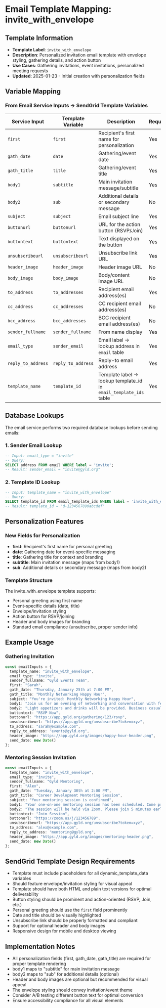 # Email Template Mapping: invite_with_envelope

## Template Information
- **Template Label**: `invite_with_envelope`
- **Description**: Personalized invitation email template with envelope styling, gathering details, and action button
- **Use Cases**: Gathering invitations, event invitations, personalized meeting requests
- **Updated**: 2025-01-23 - Initial creation with personalization fields

## Variable Mapping

### From Email Service Inputs → SendGrid Template Variables

| Service Input | Template Variable | Description | Required | Type | Lookup Required |
|---------------|------------------|-------------|----------|------|-----------------|
| `first` | `first` | Recipient's first name for personalization | Yes | string | No |
| `gath_date` | `date` | Gathering/event date | Yes | string | No |
| `gath_title` | `title` | Gathering/event title | Yes | string | No |
| `body1` | `subtitle` | Main invitation message/subtitle | Yes | string | No |
| `body2` | `sub` | Additional details or secondary message | No | string | No |
| `subject` | `subject` | Email subject line | Yes | string | No |
| `buttonurl` | `buttonurl` | URL for the action button (RSVP/Join) | Yes | string | No |
| `buttontext` | `buttontext` | Text displayed on the button | Yes | string | No |
| `unsubscribeurl` | `unsubscribeurl` | Unsubscribe link URL | Yes | string | No |
| `header_image` | `header_image` | Header image URL | No | string | No |
| `body_image` | `body_image` | Body/content image URL | No | string | No |
| `to_address` | `to_addresses` | Recipient email address(es) | Yes | string \| string[] | No |
| `cc_address` | `cc_addresses` | CC recipient email address(es) | No | string \| string[] | No |
| `bcc_address` | `bcc_addresses` | BCC recipient email address(es) | No | string \| string[] | No |
| `sender_fullname` | `sender_fullname` | From name display | Yes | string | No |
| `email_type` | `sender_email` | Email label → lookup address in `email` table | Yes | string | **Yes - email.address** |
| `reply_to_address` | `reply_to_address` | Reply-to email address | Yes | string | No |
| `template_name` | `template_id` | Template label → lookup template_id in `email_template_ids` table | Yes | string | **Yes - email_template_ids.template_id** |

## Database Lookups

The email service performs two required database lookups before sending emails:

### 1. Sender Email Lookup
```sql
-- Input: email_type = "invite"
-- Query: 
SELECT address FROM email WHERE label = 'invite';
-- Result: sender_email = "invite@gyld.org"
```

### 2. Template ID Lookup  
```sql
-- Input: template_name = "invite_with_envelope"
-- Query:
SELECT template_id FROM email_template_ids WHERE label = 'invite_with_envelope';
-- Result: template_id = "d-1234567890abcdef"
```

## Personalization Features

### New Fields for Personalization
- **first**: Recipient's first name for personal greeting
- **date**: Gathering date for event-specific messaging
- **title**: Gathering title for context and branding
- **subtitle**: Main invitation message (maps from body1)
- **sub**: Additional details or secondary message (maps from body2)

### Template Structure
The invite_with_envelope template supports:
- Personal greeting using first name
- Event-specific details (date, title)
- Envelope/invitation styling
- Action button for RSVP/joining
- Header and body images for branding
- Standard email compliance (unsubscribe, proper sender info)

## Example Usage

### Gathering Invitation
```typescript
const emailInputs = {
  template_name: "invite_with_envelope",
  email_type: "invite",
  sender_fullname: "Gyld Events Team",
  first: "Sarah",
  gath_date: "Thursday, January 25th at 7:00 PM",
  gath_title: "Monthly Networking Happy Hour",
  subject: "You're invited: Monthly Networking Happy Hour",
  body1: "Join us for an evening of networking and conversation with fellow professionals in your area.",
  body2: "Light appetizers and drinks will be provided. Business casual attire recommended.",
  buttontext: "RSVP Now",
  buttonurl: "https://app.gyld.org/gathering/123/rsvp",
  unsubscribeurl: "https://app.gyld.org/unsubscribe?token=xyz",
  to_address: "sarah@example.com",
  reply_to_address: "events@gyld.org",
  header_image: "https://app.gyld.org/images/happy-hour-header.png",
  send_date: new Date()
};
```

### Mentoring Session Invitation
```typescript
const emailInputs = {
  template_name: "invite_with_envelope",
  email_type: "invite",
  sender_fullname: "Gyld Mentoring",
  first: "Alex",
  gath_date: "Tuesday, January 30th at 2:00 PM",
  gath_title: "Career Development Mentoring Session",
  subject: "Your mentoring session is confirmed",
  body1: "Your one-on-one mentoring session has been scheduled. Come prepared with your career questions and goals.",
  body2: "The session will be held via Zoom. Please join 5 minutes early to test your connection.",
  buttontext: "Join Session",
  buttonurl: "https://zoom.us/j/123456789",
  unsubscribeurl: "https://app.gyld.org/unsubscribe?token=xyz",
  to_address: "alex@example.com",
  reply_to_address: "mentoring@gyld.org",
  header_image: "https://app.gyld.org/images/mentoring-header.png",
  send_date: new Date()
};
```

## SendGrid Template Design Requirements
- Template must include placeholders for all dynamic_template_data variables
- Should feature envelope/invitation styling for visual appeal
- Template should have both HTML and plain text versions for optimal deliverability
- Button styling should be prominent and action-oriented (RSVP, Join, etc.)
- Personal greeting should use the `first` field prominently
- Date and title should be visually highlighted
- Unsubscribe link should be properly formatted and compliant
- Support for optional header and body images
- Responsive design for mobile and desktop viewing

## Implementation Notes
- All personalization fields (first, gath_date, gath_title) are required for proper template rendering
- body1 maps to "subtitle" for main invitation message
- body2 maps to "sub" for additional details (optional)
- Header and body images are optional but recommended for visual appeal
- The envelope styling should convey invitation/event theme
- Consider A/B testing different button text for optimal conversion
- Ensure accessibility compliance for all visual elements 